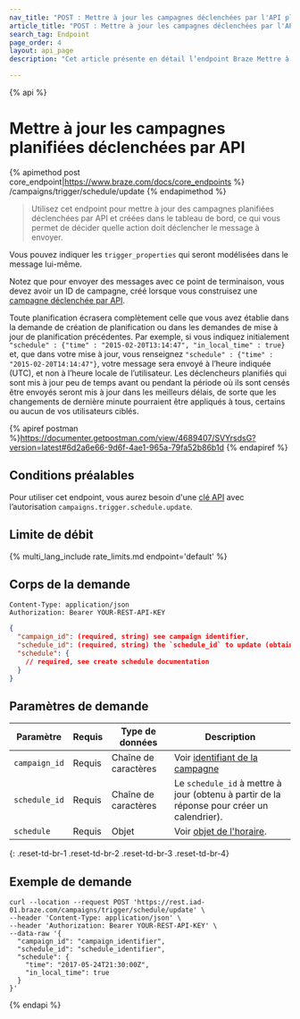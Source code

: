 ```yaml
---
nav_title: "POST : Mettre à jour les campagnes déclenchées par l'API planifiées"
article_title: "POST : Mettre à jour les campagnes déclenchées par l'API planifiées"
search_tag: Endpoint
page_order: 4
layout: api_page
description: "Cet article présente en détail l’endpoint Braze Mettre à jour des campagnes planifiées déclenchées par API."

---
```

{% api %}
# Mettre à jour les campagnes planifiées déclenchées par API
{% apimethod post core_endpoint|https://www.braze.com/docs/core_endpoints %}
/campaigns/trigger/schedule/update
{% endapimethod %}

> Utilisez cet endpoint pour mettre à jour des campagnes planifiées déclenchées par API et créées dans le tableau de bord, ce qui vous permet de décider quelle action doit déclencher le message à envoyer.

Vous pouvez indiquer les `trigger_properties` qui seront modélisées dans le message lui-même.

Notez que pour envoyer des messages avec ce point de terminaison, vous devez avoir un ID de campagne, créé lorsque vous construisez une [campagne déclenchée par API]({{site.baseurl}}/api/api_campaigns/).

Toute planification écrasera complètement celle que vous avez établie dans la demande de création de planification ou dans les demandes de mise à jour de planification précédentes. Par exemple, si vous indiquez initialement `"schedule" : {"time" : "2015-02-20T13:14:47", "in_local_time" : true}` et, que dans votre mise à jour, vous renseignez `"schedule" : {"time" : "2015-02-20T14:14:47"}`, votre message sera envoyé à l’heure indiquée (UTC), et non à l’heure locale de l’utilisateur. Les déclencheurs planifiés qui sont mis à jour peu de temps avant ou pendant la période où ils sont censés être envoyés seront mis à jour dans les meilleurs délais, de sorte que les changements de dernière minute pourraient être appliqués à tous, certains ou aucun de vos utilisateurs ciblés.

{% apiref postman %}https://documenter.getpostman.com/view/4689407/SVYrsdsG?version=latest#6d2a6e66-9d6f-4ae1-965a-79fa52b86b1d {% endapiref %}

## Conditions préalables

Pour utiliser cet endpoint, vous aurez besoin d'une [clé API]({{site.baseurl}}/api/basics#rest-api-key/) avec l’autorisation `campaigns.trigger.schedule.update`.

## Limite de débit

{% multi_lang_include rate_limits.md endpoint='default' %}

## Corps de la demande

```
Content-Type: application/json
Authorization: Bearer YOUR-REST-API-KEY
```

```json
{
  "campaign_id": (required, string) see campaign identifier,
  "schedule_id": (required, string) the `schedule_id` to update (obtained from the response to create schedule),
  "schedule": {
    // required, see create schedule documentation
  }
}
```

## Paramètres de demande

| Paramètre | Requis | Type de données | Description |
| --------- | ---------| --------- | ----------- |
|`campaign_id`|Requis|Chaîne de caractères| Voir [identifiant de la campagne]({{site.baseurl}}/api/identifier_types/)|
| `schedule_id` | Requis | Chaîne de caractères | Le `schedule_id` à mettre à jour (obtenu à partir de la réponse pour créer un calendrier). |
|`schedule` | Requis | Objet | Voir [objet de l'horaire]({{site.baseurl}}/api/objects_filters/schedule_object/). |
{: .reset-td-br-1 .reset-td-br-2 .reset-td-br-3  .reset-td-br-4}

## Exemple de demande
```
curl --location --request POST 'https://rest.iad-01.braze.com/campaigns/trigger/schedule/update' \
--header 'Content-Type: application/json' \
--header 'Authorization: Bearer YOUR-REST-API-KEY' \
--data-raw '{
  "campaign_id": "campaign_identifier",
  "schedule_id": "schedule_identifier",
  "schedule": {
    "time": "2017-05-24T21:30:00Z",
    "in_local_time": true
  }
}'
```

{% endapi %}
